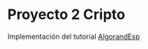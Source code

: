 # Proyecto 2 Cripto

Implementación del tutorial [AlgorandEsp](https://github.com/raldecop/AlgorandEsp)
